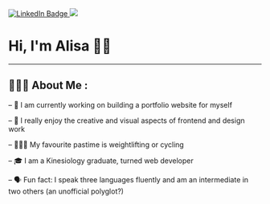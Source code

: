 <div id="header">
  <div id="badges">
    <a href="your-linkedin-URL">
      <img src="https://img.shields.io/badge/LinkedIn-blue?style=for-the-badge&logo=linkedin&logoColor=white" alt="LinkedIn Badge"/>
    </a>
    <a href="mailto:alisa.vorotyn@gmail.com">
      <img src="https://img.shields.io/badge/Gmail-D14836?style=for-the-badge&logo=gmail&logoColor=white"/>
    </a>
</div>
  <img src="https://komarev.com/ghpvc/?username=vorotyna&style=flat-square&color=blue" alt=""/>
</div>

<h1> 
  Hi, I'm Alisa 👋🏼  
</h1>
  
---

## 👩🏻‍💻 About Me :
– 📍 I am currently working on building a portfolio website for myself

– 🎨 I really enjoy the creative and visual aspects of frontend and design work

– 🚴🏼‍♀️ My favourite pastime is weightlifting or cycling

– 🎓 I am a Kinesiology graduate, turned web developer

– 🗣 Fun fact: I speak three languages fluently and am an intermediate in two others (an unofficial polyglot?)
